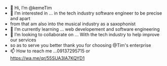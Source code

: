 - 👋 Hi, I’m @kemeTim
- 👀 I’m interested in ... in the tech industry software engineer to be precise and apart
- from that am also into the musical industry as a saxophonist 
- 🌱 I’m currently learning ... web developement and software engineering 
- 💞️ I’m looking to collaborate on ... With the tech industry to help improve our services
- so as to serve you better thank you for choosing @Tim's enterprise 
- 📫 How to reach me ...09137295715 or https://wa.me/qr/55SUA3IA7KQYD1

<!---
kemeTim/kemeTim is a ✨ special ✨ repository because its `README.md` (this file) appears on your GitHub profile.
You can click the Preview link to take a look at your changes.
--->
